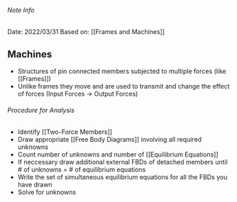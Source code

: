 ###### Note Info
Date: 2022/03/31
Based on: [[Frames and Machines]]

## Machines
- Structures of pin connected members subjected to multiple forces (like [[Frames]])
- Unlike frames they move and are used to transmit and change the effect of forces (Input Forces -> Output Forces)

###### Procedure for Analysis
- Identify [[Two-Force Members]]
- Draw appropriate [[Free Body Diagrams]] involving all required unknowns
- Count number of unknowns and number of [[Equilibrium Equations]]
- If neccessary draw additional external FBDs of detached members until # of unknowns = # of equilibrium equations
- Write the set of simultaneous equilibrium equations for all the FBDs you have drawn
- Solve for unknowns

